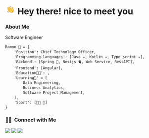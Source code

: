 <h1><img src="https://raw.githubusercontent.com/mojtaba-sharif/mojtaba-sharif/main/assets/Hand%20Wave.gif" width="33" alt="ops"/> Hey there! nice to meet you </h1>

### About Me

Software Engineer

```
Ramon 🧔 = {
    'Position': Chief Technology Officer,
    'Programming-languages': [Java ☕, Kotlin ☕, Type script ☕],
    'Backend': [Spring 🌱, Nestjs 🐈, Web Service, RestAPI],
    'Frontend': [Angular],
    'Education👨‍🎓': ,
    'Learning🌱' = [
        Data Engineering,
        Business Analytics,
        Software Project Management,
    ],
    'Sport': [💪🏻 🥋]
}
```

### 🤝🏻 &nbsp;Connect with Me

<p>
<a href="mailto:jramun7@gmail.com" target="_blank"><img src="https://img.shields.io/badge/-Ramon-D14836?style=plastic&logo=Gmail&logoColor=white"/></a>
<a href="https://t.me/thejramon" target="_blank"><img src="https://img.shields.io/badge/-Ramon-2CA5E0?style=plastic&logo=telegram&logoColor=white"/></a>
<a href="https://www.linkedin.com/in/thejramon" target="_blank"><img src="https://img.shields.io/badge/-Ramon-2CA5E0?style=plastic&logo=linkedin&logoColor=white"/></a>
</p>

